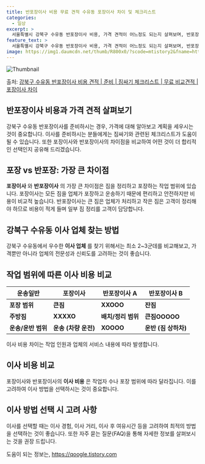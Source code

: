 ```yaml
---
title: 반포장이사 비용 무료 견적 수유동 포장이사 차이 및 체크리스트
categories:
  - 일상
excerpt: >
  서울특별시 강북구 수유동 반포장이사 비용, 가격 견적이 어느정도 되는지 살펴보며, 반포장이사를 준비함에 있어 짐싸기 준비 체크리스트가 무엇인지 보겠습니다. 마지막으로 포장이사와 차이점을 통해 무료 비교견적으로 어떤 것이 더 합리적인 선택인지 공유 드립니다.강북구 수유동 포장이사 견적 샘플 보기 👈 클릭강북구 수유동 포장이사 가격 살펴보기 👈 클릭강북구 수유동 반포장이사 평균 이사 비용평수강북구 수유동 평균 이사 비용원룸 이사9평 이하 (1톤)30만원~투룸/쓰리룸 이사16평 ~ 20평 (2.5톤)80만원~쓰리룸 이사21평 (5톤) ~110만원~우리집 무료 이사견적 받기 👈 클릭포장 vs 반포장: 가장 큰 차이점포장이사와 반포장이사의 가장 큰 차이점은 짐을 정리하고 포장하는 작업 범위에 있습니다.포장이..
feature_text: >
  서울특별시 강북구 수유동 반포장이사 비용, 가격 견적이 어느정도 되는지 살펴보며, 반포장이사를 준비함에 있어 짐싸기 준비 체크리스트가 무엇인지 보겠습니다. 마지막으로 포장이사와 차이점을 통해 무료 비교견적으로 어떤 것이 더 합리적인 선택인지 공유 드립니다.강북구 수유동 포장이사 견적 샘플 보기 👈 클릭강북구 수유동 포장이사 가격 살펴보기 👈 클릭강북구 수유동 반포장이사 평균 이사 비용평수강북구 수유동 평균 이사 비용원룸 이사9평 이하 (1톤)30만원~투룸/쓰리룸 이사16평 ~ 20평 (2.5톤)80만원~쓰리룸 이사21평 (5톤) ~110만원~우리집 무료 이사견적 받기 👈 클릭포장 vs 반포장: 가장 큰 차이점포장이사와 반포장이사의 가장 큰 차이점은 짐을 정리하고 포장하는 작업 범위에 있습니다.포장이..
image: https://img1.daumcdn.net/thumb/R800x0/?scode=mtistory2&fname=https%3A%2F%2Fblog.kakaocdn.net%2Fdn%2FmzUDo%2FbtsHe46YoA4%2Fo71oct9aFNKnXfw2vUWfzK%2Fimg.webp
---
```


![Thumbnail](https://img1.daumcdn.net/thumb/R800x0/?scode=mtistory2&fname=https%3A%2F%2Fblog.kakaocdn.net%2Fdn%2FmzUDo%2FbtsHe46YoA4%2Fo71oct9aFNKnXfw2vUWfzK%2Fimg.webp)

<p>출처: <a href="https://qoogle.tistory.com/9828" rel="dofollow">강북구 수유동 반포장이사 비용 견적 | 준비 | 짐싸기 체크리스트 | 무료 비교견적 | 포장이사 차이</a> </p>

## 반포장이사 비용과 가격 견적 살펴보기

강북구 수유동 반포장이사를 준비하시는 경우, 가격에 대해 알아보고 계획을 세우시는 것이 중요합니다. 이사를 준비하시는 분들에게는 짐싸기와
관련된 체크리스트가 도움이 될 수 있습니다. 또한 포장이사와 반포장이사의 차이점을 비교하여 어떤 것이 더 합리적인 선택인지 공유해
드리겠습니다.

## 포장 vs 반포장: 가장 큰 차이점

**포장이사** 와 **반포장이사** 의 가장 큰 차이점은 짐을 정리하고 포장하는 작업 범위에 있습니다. 포장이사는 모든 짐을 업체가
포장하고 운송하기 때문에 편리하고 안전하지만 비용이 비교적 높습니다. 반포장이사는 큰 짐은 업체가 처리하고 작은 짐은 고객이 정리해야 하므로
비용이 적게 들며 일부 짐 정리를 고객이 담당합니다.

## 강북구 수유동 이사 업체 찾는 방법

강북구 수유동에서 우수한 **이사 업체** 를 찾기 위해서는 최소 2~3군데를 비교해보고, 가격뿐만 아니라 업체의 전문성과 신뢰도를 고려하는
것이 좋습니다.

## 작업 범위에 따른 이사 비용 비교

**운송일반** | **포장이사** | **반포장이사 A** | **반포장이사 B**  
---|---|---|---  
**포장 범위** | **큰짐** | **XXOOO** | **잔짐** | **XXXOO**  
**주방짐** | **XXXXO** | **배치/정리 범위** | **큰짐OOOOO** | **잔짐XOXXO** | **주방짐XOXXO**  
**운송/운반 범위** | **운송 (차량 운전)** | **XOOOO** | **운반 (짐 상하차)**  
  
이사 비용 차이는 작업 인원과 업체의 서비스 내용에 따라 발생합니다.

## 이사 비용 비교

포장이사와 반포장이사의 **이사 비용** 은 작업자 수나 포장 범위에 따라 달라집니다. 이를 고려하여 이사 방법을 선택하시는 것이
중요합니다.

## 이사 방법 선택 시 고려 사항

이사를 선택할 때는 이사 경험, 이사 거리, 이사 후 여유시간 등을 고려하여 최적의 방법을 선택하는 것이 좋습니다. 또한 자주 묻는
질문(FAQ)을 통해 자세한 정보를 살펴보시는 것을 권장 드립니다.



 

도움이 되는 정보는, <a href="https://qoogle.tistory.com" rel="dofollow">https://qoogle.tistory.com</a>


